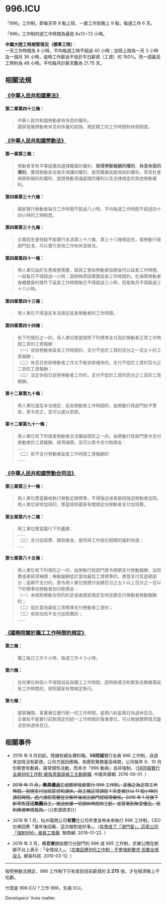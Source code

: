 996.ICU
===

「996」工作制，即每天早 9 點上班，一直工作到晚上 9 點，每週工作 6 天。

「996」工作制的週工作時間為最低 6x12=72 小時。

**中國大陸工時規管現況（標準工時）**：  
一天工作時間為 8 小時，平均每週工時不超過 40 小時；加班上限為一天 3 小時及一個月 36 小時，逾時工作薪金不低於平日薪資（工資）的 150%。而一週最高工時則為 48 小時。平均每月計薪天數為 21.75 天。  

## 相關法規

### [《中華人民共和國憲法》](http://www.npc.gov.cn/npc/xinwen/2018-03/22/content_2052489.htm)

#### 第二章第四十三條：

> 中華人民共和國勞動者有休息的權利。  
> 國家發展勞動者休息和休養的設施，規定職工的工作時間和休假制度。  

### [《中華人民共和國勞動法》](http://www.npc.gov.cn/npc/xinwen/2019-01/07/content_2070261.htm)

#### 第一章第三條：
> 勞動者享有平等就業和選擇職業的權利、**取得勞動報酬的權利**、**休息休假的權利**、獲得勞動安全衛生保護的權利、接受職業技能培訓的權利、享受社會保險和福利的權利、提請勞動爭議處理的權利以及法律規定的其他勞動權利。

#### 第四章第三十六條：  
> 國家實行勞動者每日工作時間不超過八小時、平均每週工作時間不超過四十四小時的工時制度。  

#### 第四章第三十九條：  
> 企業因生產特點不能實行本法第三十六條、第三十八條規定的，經勞動行政部門批准，可以實行其他工作和休息辦法。  

#### 第四章第四十一條：    
> 用人單位由於生產經營需要，經與工會和勞動者協商後可以延長工作時間，一般每日不得超過一小時；因特殊原因需要延長工作時間的，在保障勞動者身體健康的條件下延長工作時間每日不得超過三小時，但是每月不得超過三十六小時。  

#### 第四章第四十三條：  
> 用人單位不得違反本法規定延長勞動者的工作時間。  

#### 第四章第四十四條：  
> 有下列情形之一的，用人單位應當按照下列標準支付高於勞動者正常工作時間工資的工資報酬：  
> （一）安排勞動者延長工作時間的，支付不低於工資的百分之一百五十的工資報酬；  
> （二）休息日安排勞動者工作又不能安排補休的，支付不低於工資的百分之二百的工資報酬；  
> （三）法定休假日安排勞動者工作的，支付不低於工資的百分之三百的工資報酬。  

#### 第十二章第九十條：  
> 用人單位違反本法規定，延長勞動者工作時間的，由勞動行政部門給予警告，責令改正，並可以處以罰款。  

#### 第十二章第九十一條：  
> 用人單位有下列侵害勞動者合法權益情形之一的，由勞動行政部門責令支付勞動者的工資報酬、經濟補償，並可以責令支付賠償金：  
>  ……  
>  （二）拒不支付勞動者延長工作時間工資報酬的  
>  ……  

### [《中華人民共和國勞動合同法》](http://www.npc.gov.cn/wxzl/gongbao/2013-04/15/content_1811058.htm)

#### 第三章第三十一條：
> 用人單位應當嚴格執行勞動定額標準，不得強迫或者變相強迫勞動者加班。用人單位安排加班的，應當按照國家有關規定向勞動者支付加班費。  

#### 第五章第六十二條：
> 用工單位應當履行下列義務：  
> ……  
> （三）支付加班費、績效獎金，提供與工作崗位相關的福利待遇；  
> ……  

#### 第七章第八十五條：
> 用人單位有下列情形之一的，由勞動行政部門責令限期支付勞動報酬、加班費或者經濟補償；勞動報酬低於當地最低工資標準的，應當支付其差額部分；逾期不支付的，責令用人單位按應付金額百分之五十以上百分之一百以下的標準向勞動者加付賠償金：  
>  （一）未按照勞動合同的約定或者國家規定及時足額支付勞動者勞動報酬的；  
>  （二）低於當地最低工資標準支付勞動者工資的；  
>  （三）安排加班不支付加班費的；  
……  

### [《國務院關於職工工作時間的規定》](http://www.mohrss.gov.cn/SYrlzyhshbzb/zcfg/flfg/xzfg/201604/t20160412_237909.html)

#### 第三條：
> 職工每日工作８小時、每週工作４０小時。

#### 第六條：
> 任何單位和個人不得擅自延長職工工作時間。因特殊情況和緊急任務確需延長工作時間的，按照國家有關規定執行。

#### 第七條：
> 國家機關、事業單位實行統一的工作時間，星期六和星期日為週休息日。  
> 企業和不能實行前款規定的統一工作時間的事業單位，可以根據實際情況靈活安排週休息日。

## 相關事件

- 2016 年 9 月初起，陸續有網友爆料稱，**58同城**實行全員 996 工作制，且週末加班沒有薪資。公司方面回應稱，為應對業務量高峰期，公司每年 9、10 月份都會有動員，屬常規性活動，而本次「996 動員」並非強制。（[58同城實行全員996工作制 被指意圖逼員工主動辭職](http://finance.cnr.cn/gs/20160901/t20160901_523105136.shtml). 中國央廣網. 2016-09-01. ）

- ~~2018 年 11 月，**聚美優品**在成都研發部實行 996 工作制，並稱之為正常工作時間，拒絕支付加班薪資和調休。員工稱正常請假 1 天會被計以 11 個小時的請假時間。週六請假需要提交郵件後經由部門總經理審核。2019 年 1 月旗下新零售**汪汪集團**員工，被迫放棄一切調休時間和工齡，並簽署到聚美優品，否則將被無情裁員。~~（{{來源請求}}）

- 2019 年 1 月，杭州電商公司**有贊**在公司年會宣佈未來執行 996 工作制，CEO 白鴉回應「幾年後回看，這次絕對是好事」。（[年會成了「鴻門宴」，這家公司「強制996」被員工檢舉](http://www.linkshop.com.cn/web/archives/2019/418163.shtml). 聯商網. 2019-01-22. ）

- 2019 年 3 月，曝**京東**開始實行分部門的 996 或 995 工作制，京東公關在脈脈平台上表示：「全情投入」。（[京東回應995工作制：不會強制要求 但要全情投入](http://tech.163.com/19/0312/13/EA2QGIOK00097U7R.html). 網易科技. 2019-03-12. ）

---

按照勞動法規定，996 工作制下只有拿到目前薪資的 **2.275** 倍，才在經濟帳上不吃虧。

什麼是 996.ICU？工作 996，生病 ICU。

Developers' lives matter.
